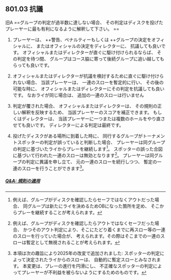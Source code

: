 ## 801.03 抗議

旧A ==グループの判定が過半数に達しない場合、
その判定はディスクを投げたプレーヤーに最も有利になるように解釈して下さい。 ==

1. プレーヤーは、
++警告、ペナルティーもしくは ++グループの決定をオフィシャルに、
またはオフィシャルの決定をディレクターに、
抗議しても良いです。
オフィシャルまたはディレクターが直ぐに駆け付けられるならば、
その判定を待つ間、
グループはコース脇に寄って後続グループに追い越してもらっても良いです。

1. オフィシャルまたはディレクターが抗議を検討するために直ぐに駆け付けられない場合、
当該プレーヤーは、
一連のスローを暫定的に行い、
その後の可能な時に、
オフィシャルまたはディレクターにその判定を抗議しても良いです。
なおライが同じ場合は、
追加の一連のスローは行いません

1. 判定が覆された場合、
オフィシャルまたはディレクターは、
その規則の正しい解釈を反映するため、
当該プレーヤーのスコアを補正できます。
もしくはディレクターは、
当該プレーヤーに一つまたは複数のホールをやり直させても良いです。
ディレクターによる判定は最終です。

1. 投げたディスクがある場所に到着した時に、
同行するグループがトーナメントスポッターの判定が誤っていると判断した場合、
プレーヤーは同グループの判定に基づいたライからプレーを継続します[^80103.1]。
スポッターの誤った合図に基づいて行われた一連のスローは無効となります[^80103.2]。
プレーヤーは同グループの判定に異議を申し立て、
元の一連のスローを続行しつつ、
暫定の一連のスローを行うことができます[^80103.3]。


##### [Q&A: 規則の適用](qa-app)


[^80103.1]: 例えば、グループがディスクを確認したらセーフではなくアウトだった場合、
同グループは新たにライを決めるためOBになった箇所を定め、
そこからプレーを継続することが考えられます。

[^80103.2]: 例えば、グループがディスクを確認したらアウトではなくセーフだった場合、
かつそのアウト判定により、そこにたどり着くまでに再スロー等の一連のスローを行っていた場合が、
考えられます。その際はそこまでの一連のスローは暫定として無視されることが考えられます。

[^80103.3]: 本項は次の趣旨により2025年の改変で追加されました:
スポッターの判定によって決定されたライからのスローは、
自動的に暫定スローとみなされます。
本変更は、プレーの進行を円滑にし、
不正確なスポッターの判定によってプレーヤーが不利益を被らないようにするためのものです。
